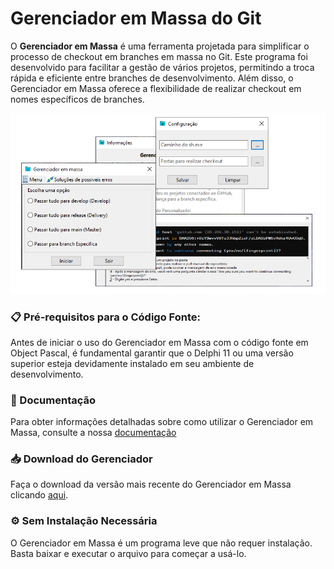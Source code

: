 # Gerenciador em Massa do Git
O **Gerenciador em Massa** é uma ferramenta projetada para simplificar o processo de checkout em branches em massa no Git. Este programa foi desenvolvido para facilitar a gestão de vários projetos, permitindo a troca rápida e eficiente entre branches de desenvolvimento. Além disso, o Gerenciador em Massa oferece a flexibilidade de realizar checkout em nomes específicos de branches.

<p align="center">
  <img src="https://github.com/claytonmi/Gerenciador-Em-Massa-De-Git/raw/main/Resources/GerenciadorEmMassa.png" alt="Projeto Gerenciador em Massa">
</p>

### 📋 Pré-requisitos para o Código Fonte:

Antes de iniciar o uso do Gerenciador em Massa com o código fonte em Object Pascal, é fundamental garantir que o Delphi 11 ou uma versão superior esteja devidamente instalado em seu ambiente de desenvolvimento.

### 📖 Documentação
Para obter informações detalhadas sobre como utilizar o Gerenciador em Massa, consulte a nossa [documentação](https://github.com/claytonmi/Gerenciador-Em-Massa-De-Git/raw/main/Docs/Documentação_Gerenciador_em_massa_do_Git.odt)

### 📥 Download do Gerenciador
Faça o download da versão mais recente do Gerenciador em Massa clicando [aqui](https://github.com/claytonmi/Gerenciador-Em-Massa-De-Git/raw/main/Source/Win32/Debug/Gerenciador.exe).

### ⚙️ Sem Instalação Necessária
O Gerenciador em Massa é um programa leve que não requer instalação. Basta baixar e executar o arquivo para começar a usá-lo.


